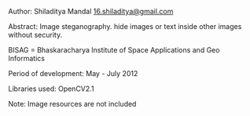 Author: Shiladitya Mandal 16.shiladitya@gmail.com

Abstract: Image steganography. hide images or text inside other images without security. 

BISAG = Bhaskaracharya Institute of Space Applications and Geo Informatics

Period of development: May - July 2012

Libraries used: OpenCV2.1

Note: Image resources are not included
